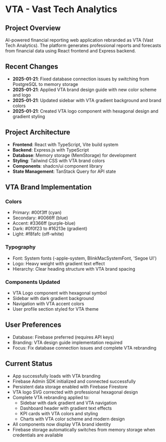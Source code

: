 # VTA - Vast Tech Analytics

## Project Overview
AI-powered financial reporting web application rebranded as VTA (Vast Tech Analytics). The platform generates professional reports and forecasts from financial data using React frontend and Express backend.

## Recent Changes
- **2025-01-21**: Fixed database connection issues by switching from PostgreSQL to memory storage
- **2025-01-21**: Applied VTA brand design guide with new color scheme and logo
- **2025-01-21**: Updated sidebar with VTA gradient background and brand colors
- **2025-01-21**: Created VTA logo component with hexagonal design and gradient styling

## Project Architecture
- **Frontend**: React with TypeScript, Vite build system
- **Backend**: Express.js with TypeScript  
- **Database**: Memory storage (MemStorage) for development
- **Styling**: Tailwind CSS with VTA brand colors
- **Components**: shadcn/ui component library
- **State Management**: TanStack Query for API state

## VTA Brand Implementation
### Colors
- Primary: #00f3ff (cyan)
- Secondary: #0066ff (blue)
- Accent: #3366ff (purple-blue)
- Dark: #0f0f23 to #16213e (gradient)
- Light: #f8fafc (off-white)

### Typography
- Font: System fonts (-apple-system, BlinkMacSystemFont, 'Segoe UI')
- Logo: Heavy weight with gradient text effect
- Hierarchy: Clear heading structure with VTA brand spacing

### Components Updated
- VTA Logo component with hexagonal symbol
- Sidebar with dark gradient background
- Navigation with VTA accent colors
- User profile section styled for VTA theme

## User Preferences
- Database: Firebase preferred (requires API keys)
- Branding: VTA design guide implementation required
- Focus: Fix database connection issues and complete VTA rebranding

## Current Status
- App successfully loads with VTA branding
- Firebase Admin SDK initialized and connected successfully
- Persistent data storage enabled with Firebase Firestore
- VTA logo SVG corrected with professional hexagonal design
- Complete VTA rebranding applied to:
  - Sidebar with dark gradient and VTA navigation
  - Dashboard header with gradient text effects
  - KPI cards with VTA colors and styling
  - Charts with VTA color scheme and modern design
- All components now display VTA brand identity
- Firebase storage automatically switches from memory storage when credentials are available